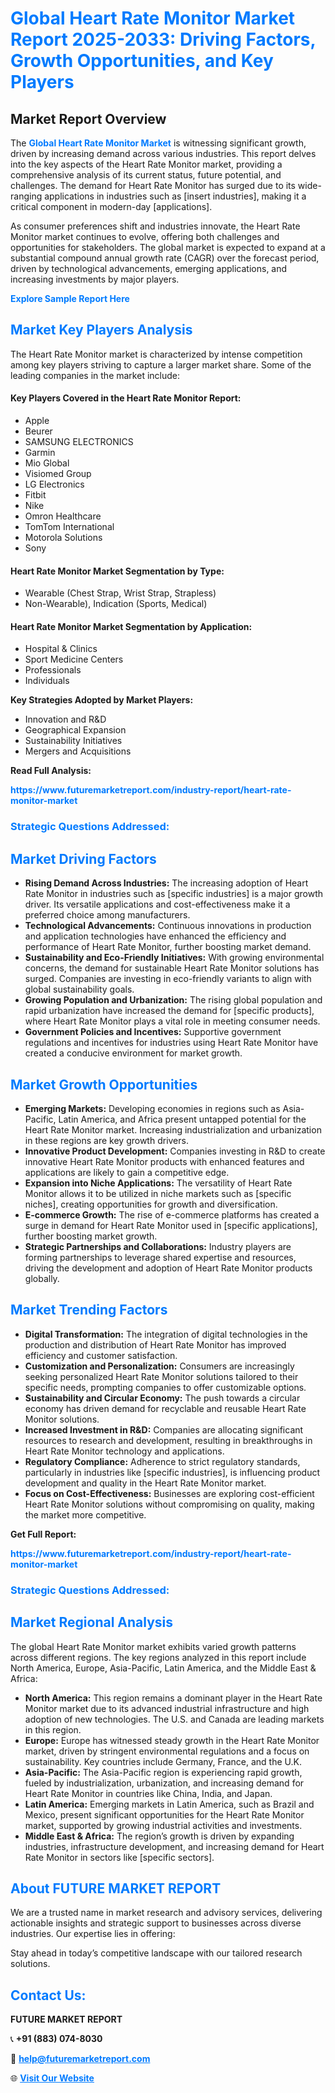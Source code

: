<h1 style="color: #007BFF;">Global Heart Rate Monitor Market Report 2025-2033: Driving Factors, Growth Opportunities, and Key Players</h1>

<section id="overview">
<h2>Market Report Overview</h2>
<p>The <a href="https://www.futuremarketreport.com/industry-report/heart-rate-monitor-market" style="color: #007BFF; text-decoration: none;"><strong>Global Heart Rate Monitor Market</strong></a> is witnessing significant growth, driven by increasing demand across various industries. This report delves into the key aspects of the Heart Rate Monitor market, providing a comprehensive analysis of its current status, future potential, and challenges. The demand for Heart Rate Monitor has surged due to its wide-ranging applications in industries such as [insert industries], making it a critical component in modern-day [applications].</p>
<p>As consumer preferences shift and industries innovate, the Heart Rate Monitor market continues to evolve, offering both challenges and opportunities for stakeholders. The global market is expected to expand at a substantial compound annual growth rate (CAGR) over the forecast period, driven by technological advancements, emerging applications, and increasing investments by major players.</p>
</section>

<section id="overview">
<p><a href="https://www.futuremarketreport.com/request-sample/reportId=77002" style="color: #007BFF; text-decoration: none;"><strong>Explore Sample Report Here</strong></a></p>
</section>

<section id="key-players">
<h2 style="color: #007BFF;">Market Key Players Analysis</h2>
<p>The Heart Rate Monitor market is characterized by intense competition among key players striving to capture a larger market share. Some of the leading companies in the market include:</p>
<h4>Key Players Covered in the Heart Rate Monitor Report:</h4>
<ul><li>Apple</li><li>Beurer</li><li>SAMSUNG ELECTRONICS</li><li>Garmin</li><li>Mio Global</li><li>Visiomed Group</li><li>LG Electronics</li><li>Fitbit</li><li>Nike</li><li>Omron Healthcare</li><li>TomTom International</li><li>Motorola Solutions</li><li>Sony</li></ul>
<h4>Heart Rate Monitor Market Segmentation by Type:</h4>
<ul><li>Wearable (Chest Strap, Wrist Strap, Strapless)</li><li>Non-Wearable), Indication (Sports, Medical)</li></ul>

<h4>Heart Rate Monitor Market Segmentation by Application:</h4>
<ul><li>Hospital &amp; Clinics</li><li>Sport Medicine Centers</li><li>Professionals</li><li>Individuals</li></ul>
<p><strong>Key Strategies Adopted by Market Players:</strong></p>
<ul>
<li>Innovation and R&D</li>
<li>Geographical Expansion</li>
<li>Sustainability Initiatives</li>
<li>Mergers and Acquisitions</li>
</ul>
</section>

<section>
<p><strong>Read Full Analysis: </strong></p><a href="https://www.futuremarketreport.com/industry-report/heart-rate-monitor-market" style="color: #007BFF; text-decoration: none;"><strong>https://www.futuremarketreport.com/industry-report/heart-rate-monitor-market</strong></a>
<h3 style="color: #007BFF;">Strategic Questions Addressed:</h3>
</section>

<section id="driving-factors">
<h2 style="color: #007BFF;">Market Driving Factors</h2>
<ul>
<li><strong>Rising Demand Across Industries:</strong> The increasing adoption of Heart Rate Monitor in industries such as [specific industries] is a major growth driver. Its versatile applications and cost-effectiveness make it a preferred choice among manufacturers.</li>
<li><strong>Technological Advancements:</strong> Continuous innovations in production and application technologies have enhanced the efficiency and performance of Heart Rate Monitor, further boosting market demand.</li>
<li><strong>Sustainability and Eco-Friendly Initiatives:</strong> With growing environmental concerns, the demand for sustainable Heart Rate Monitor solutions has surged. Companies are investing in eco-friendly variants to align with global sustainability goals.</li>
<li><strong>Growing Population and Urbanization:</strong> The rising global population and rapid urbanization have increased the demand for [specific products], where Heart Rate Monitor plays a vital role in meeting consumer needs.</li>
<li><strong>Government Policies and Incentives:</strong> Supportive government regulations and incentives for industries using Heart Rate Monitor have created a conducive environment for market growth.</li>
</ul>
</section>

<section id="growth-opportunities">
<h2 style="color: #007BFF;">Market Growth Opportunities</h2>
<ul>
<li><strong>Emerging Markets:</strong> Developing economies in regions such as Asia-Pacific, Latin America, and Africa present untapped potential for the Heart Rate Monitor market. Increasing industrialization and urbanization in these regions are key growth drivers.</li>
<li><strong>Innovative Product Development:</strong> Companies investing in R&D to create innovative Heart Rate Monitor products with enhanced features and applications are likely to gain a competitive edge.</li>
<li><strong>Expansion into Niche Applications:</strong> The versatility of Heart Rate Monitor allows it to be utilized in niche markets such as [specific niches], creating opportunities for growth and diversification.</li>
<li><strong>E-commerce Growth:</strong> The rise of e-commerce platforms has created a surge in demand for Heart Rate Monitor used in [specific applications], further boosting market growth.</li>
<li><strong>Strategic Partnerships and Collaborations:</strong> Industry players are forming partnerships to leverage shared expertise and resources, driving the development and adoption of Heart Rate Monitor products globally.</li>
</ul>
</section>

<section id="trending-factors">
<h2 style="color: #007BFF;">Market Trending Factors</h2>
<ul>
<li><strong>Digital Transformation:</strong> The integration of digital technologies in the production and distribution of Heart Rate Monitor has improved efficiency and customer satisfaction.</li>
<li><strong>Customization and Personalization:</strong> Consumers are increasingly seeking personalized Heart Rate Monitor solutions tailored to their specific needs, prompting companies to offer customizable options.</li>
<li><strong>Sustainability and Circular Economy:</strong> The push towards a circular economy has driven demand for recyclable and reusable Heart Rate Monitor solutions.</li>
<li><strong>Increased Investment in R&D:</strong> Companies are allocating significant resources to research and development, resulting in breakthroughs in Heart Rate Monitor technology and applications.</li>
<li><strong>Regulatory Compliance:</strong> Adherence to strict regulatory standards, particularly in industries like [specific industries], is influencing product development and quality in the Heart Rate Monitor market.</li>
<li><strong>Focus on Cost-Effectiveness:</strong> Businesses are exploring cost-efficient Heart Rate Monitor solutions without compromising on quality, making the market more competitive.</li>
</ul>
</section>

<section>
<p><strong>Get Full Report: </strong></p><a href="https://www.futuremarketreport.com/industry-report/heart-rate-monitor-market" style="color: #007BFF; text-decoration: none;"><strong>https://www.futuremarketreport.com/industry-report/heart-rate-monitor-market</strong></a>
<h3 style="color: #007BFF;">Strategic Questions Addressed:</h3>
</section>


<section id="regional-analysis">
<h2 style="color: #007BFF;">Market Regional Analysis</h2>
<p>The global Heart Rate Monitor market exhibits varied growth patterns across different regions. The key regions analyzed in this report include North America, Europe, Asia-Pacific, Latin America, and the Middle East & Africa:</p>
<ul>
<li><strong>North America:</strong> This region remains a dominant player in the Heart Rate Monitor market due to its advanced industrial infrastructure and high adoption of new technologies. The U.S. and Canada are leading markets in this region.</li>
<li><strong>Europe:</strong> Europe has witnessed steady growth in the Heart Rate Monitor market, driven by stringent environmental regulations and a focus on sustainability. Key countries include Germany, France, and the U.K.</li>
<li><strong>Asia-Pacific:</strong> The Asia-Pacific region is experiencing rapid growth, fueled by industrialization, urbanization, and increasing demand for Heart Rate Monitor in countries like China, India, and Japan.</li>
<li><strong>Latin America:</strong> Emerging markets in Latin America, such as Brazil and Mexico, present significant opportunities for the Heart Rate Monitor market, supported by growing industrial activities and investments.</li>
<li><strong>Middle East & Africa:</strong> The region’s growth is driven by expanding industries, infrastructure development, and increasing demand for Heart Rate Monitor in sectors like [specific sectors].</li>
</ul>
</section>

<footer>
<h2 style="color: #007BFF;">About FUTURE MARKET REPORT</h2>
<p>We are a trusted name in market research and advisory services, delivering actionable insights and strategic support to businesses across diverse industries. Our expertise lies in offering:</p>

<p>Stay ahead in today’s competitive landscape with our tailored research solutions.</p>

<h2 style="color: #007BFF;">Contact Us:</h2>
<p><strong>FUTURE MARKET REPORT</strong></p>
<p>📞 <strong>+91 (883) 074-8030</strong></p>
<p>📧 <strong><a href="mailto:help@futuremarketreport.com" style="color: #007BFF;">help@futuremarketreport.com</a></strong></p>
<p>🌐 <strong><a href="https://www.futuremarketreport.com/" style="color: #007BFF;">Visit Our Website</a></strong></p>
</footer>